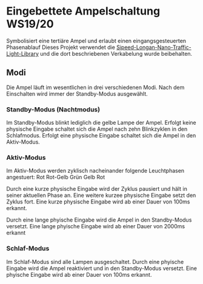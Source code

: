 # Eingebettete Ampelschaltung WS19/20

Symbolisiert eine tertiäre Ampel und erlaubt einen eingangsgesteuerten Phasenablauf
Dieses Projekt verwendet die [Sipeed-Longan-Nano-Traffic-Light-Library](https://github.com/ChococookieOS/Sipeed-Longan-Nano-Traffic-Light-Library)
und die dort beschriebenen Verkabelung wurde beibehalten.

## Modi
Die Ampel läuft im wesentlichen in drei verschiedenen Modi. 
Nach dem Einschalten wird immer der Standby-Modus ausgewählt.

### Standby-Modus (Nachtmodus)
Im Standby-Modus blinkt lediglich die gelbe Lampe der Ampel.
Erfolgt keine physische Eingabe schaltet sich die Ampel nach zehn Blinkzyklen in den Schlafmodus.
Erfolgt eine physische Eingabe schaltet sich die Ampel in den Aktiv-Modus.

### Aktiv-Modus
Im Aktiv-Modus werden zyklisch nacheinander folgende Leuchtphasen angestuert:
Rot
Rot-Gelb
Grün
Gelb
Rot

Durch eine kurze physische Eingabe wird der Zyklus pausiert und hält in seiner aktuellen Phase an.
Eine weitere kurzee physische Eingabe setzt den Zyklus fort.
Eine kurze physische Eingabe wird ab einer Dauer von 100ms erkannt.

Durch eine lange phyische Eingabe wird die Ampel in den Standby-Modus versetzt.
Eine lange phyische Eingabe wird ab einer Dauer von 2000ms erkannt 

### Schlaf-Modus
Im Schlaf-Modus sind alle Lampen ausgeschaltet.
Durch eine phyische Eingabe wird die Ampel reaktiviert und in den Standby-Modus versetzt.
Eine phyische Eingabe wird ab einer Dauer von 100ms erkannt.
